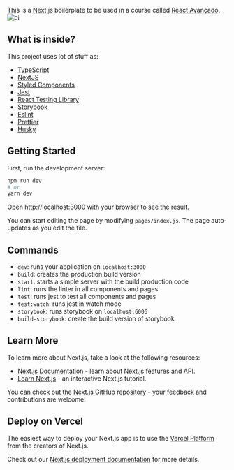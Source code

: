 This is a [Next.js](https://nextjs.org/) boilerplate to be used in a course called [React Avançado](https://reactavancado.com.br/).
![ci](https://github.com/React-Avancado/boilerplate/workflows/ci/badge.svg)
## What is inside?

This project uses lot of stuff as:

- [TypeScript](https://www.typescriptlang.org/)
- [NextJS](https://nextjs.org/)
- [Styled Components](https://styled-components.com/)
- [Jest](https://jestjs.io/)
- [React Testing Library](https://testing-library.com/docs/react-testing-library/intro)
- [Storybook](https://storybook.js.org/)
- [Eslint](https://eslint.org/)
- [Prettier](https://prettier.io/)
- [Husky](https://github.com/typicode/husky)

## Getting Started

First, run the development server:

```bash
npm run dev
# or
yarn dev
```

Open [http://localhost:3000](http://localhost:3000) with your browser to see the result.

You can start editing the page by modifying `pages/index.js`. The page auto-updates as you edit the file.

## Commands

- `dev`: runs your application on `localhost:3000`
- `build`: creates the production build version
- `start`: starts a simple server with the build production code
- `lint`: runs the linter in all components and pages
- `test`: runs jest to test all components and pages
- `test:watch`: runs jest in watch mode
- `storybook`: runs storybook on `localhost:6006`
- `build-storybook`: create the build version of storybook

## Learn More

To learn more about Next.js, take a look at the following resources:

- [Next.js Documentation](https://nextjs.org/docs) - learn about Next.js features and API.
- [Learn Next.js](https://nextjs.org/learn) - an interactive Next.js tutorial.

You can check out [the Next.js GitHub repository](https://github.com/vercel/next.js/) - your feedback and contributions are welcome!

## Deploy on Vercel

The easiest way to deploy your Next.js app is to use the [Vercel Platform](https://vercel.com/import?utm_medium=default-template&filter=next.js&utm_source=create-next-app&utm_campaign=create-next-app-readme) from the creators of Next.js.

Check out our [Next.js deployment documentation](https://nextjs.org/docs/deployment) for more details.
